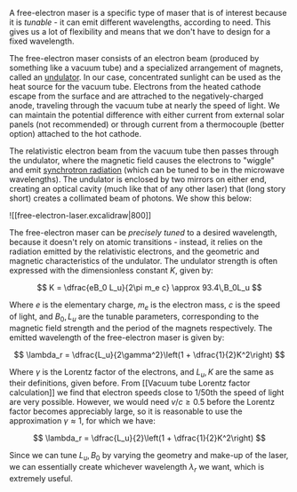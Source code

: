 A free-electron maser is a specific type of maser that is of interest because it is _tunable_ - it can emit different wavelengths, according to need. This gives us a lot of flexibility and means that we don't have to design for a fixed wavelength.

The free-electron maser consists of an electron beam (produced by something like a vacuum tube) and a specialized arrangement of magnets, called an [undulator](https://en.wikipedia.org/wiki/Undulator). In our case, concentrated sunlight can be used as the heat source for the vacuum tube. Electrons from the heated cathode escape from the surface and are attrached to the negatively-charged anode, traveling through the vacuum tube at nearly the speed of light. We can maintain the potential difference with either current from external solar panels (not recommended) or through current from a thermocouple (better option) attached to the hot cathode.

The relativistic electron beam from the vacuum tube then passes through the undulator, where the magnetic field causes the electrons to "wiggle" and emit [synchrotron radiation](https://en.wikipedia.org/wiki/Synchrotron_radiation) (which can be tuned to be in the microwave wavelengths). The undulator is enclosed by two mirrors on either end, creating an optical cavity (much like that of any other laser) that (long story short) creates a collimated beam of photons. We show this below:

![[free-electron-laser.excalidraw|800]]

The free-electron maser can be _precisely tuned_ to a desired wavelength, because it doesn't rely on atomic transitions - instead, it relies on the radiation emitted by the relativistic electrons, and the geometric and magnetic characteristics of the undulator. The undulator strength is often expressed with the dimensionless constant $K$, given by:

$$
K = \dfrac{eB_0 L_u}{2\pi m_e c} \approx 93.4\,B_0L_u
$$

Where $e$ is the elementary charge, $m_e$ is the electron mass, $c$ is the speed of light, and $B_0, L_u$ are the tunable parameters, corresponding to the magnetic field strength and the period of the magnets respectively. The emitted wavelength of the free-electron maser is given by:

$$
\lambda_r = \dfrac{L_u}{2\gamma^2}\left(1 + \dfrac{1}{2}K^2\right)
$$

Where $\gamma$ is the Lorentz factor of the electrons, and $L_u, K$ are the same as their definitions, given before. From [[Vacuum tube Lorentz factor calculation]] we find that electron speeds close to 1/50th the speed of light are very possible. However, we would need $v/c \geq 0.5$ before the Lorentz factor becomes appreciably large, so it is reasonable to use the approximation $\gamma \approx 1$, for which we have:

$$
\lambda_r = \dfrac{L_u}{2}\left(1 + \dfrac{1}{2}K^2\right)
$$

Since we can tune $L_u, B_0$ by varying the geometry and make-up of the laser, we can essentially create whichever wavelength $\lambda_r$ we want, which is extremely useful.